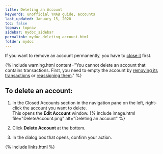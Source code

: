 ```yaml
---
title: Deleting an Account
keywords: unofficial YNAB guide, accounts
last_updated: January 15, 2020
toc: false
topnav: topnav
sidebar: mydoc_sidebar
permalink: mydoc_deleting_account.html
folder: mydoc
---
```


If you want to remove an account permanently, you have to [close it](mydoc_closing_account) first.

{% include warning.html content="You cannot delete an account that contains transactions. First, you need to empty the account by [removing its transactions](mydoc_deleting_transactions) or [reassigning them](mydoc_reassigning_transactions)." %}

## To delete an account:

1. In the Closed Accounts section in the navigation pane on the left, right-click the account you want to delete. <br/>This opens the **Edit Account** window.
    {% include image.html file="DeleteAccount.png" alt="Deleting an account" %}

2.  Click **Delete Account** at the bottom.

3.  In the dialog box that opens, confirm your action.

{% include links.html %}

